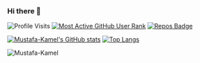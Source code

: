 ### Hi there 👋

<!--
**Mustafa-Kamel/Mustafa-Kamel** is a ✨ _special_ ✨ repository because its `README.md` (this file) appears on your GitHub profile.

Here are some ideas to get you started:

- 🔭 I’m currently working on ...
- 🌱 I’m currently learning ...
- 👯 I’m looking to collaborate on ...
- 🤔 I’m looking for help with ...
- 💬 Ask me about ...
- 📫 How to reach me: ...
- 😄 Pronouns: ...
- ⚡ Fun fact: ...
-->
![Profile Visits](https://komarev.com/ghpvc/?username=Mustafa-Kamel) [![Most Active GitHub User Rank](https://en35x4dblo21xhl.m.pipedream.net)](https://commits.top/egypt.html) [![Repos Badge](https://badges.pufler.dev/repos/Mustafa-Kamel)](https://badges.pufler.dev)


[![Mustafa-Kamel's GitHub stats](https://github-readme-stats-anuraghazra1.vercel.app/api?username=Mustafa-Kamel&count_private=true&include_all_commits=true&hide=contrib=false&show_icons=true&cache_seconds=1801)](https://github.com/Mustafa-Kamel)
[![Top Langs](https://github-readme-stats.vercel.app/api/top-langs/?username=Mustafa-Kamel&layout=compact&exclude_repo=null&langs_count=10)](https://github.com/Mustafa-Kamel)
<p>
  <img align="center" src="https://github-readme-streak-stats.herokuapp.com/?user=Mustafa-Kamel" alt="Mustafa-Kamel" />
</p>
